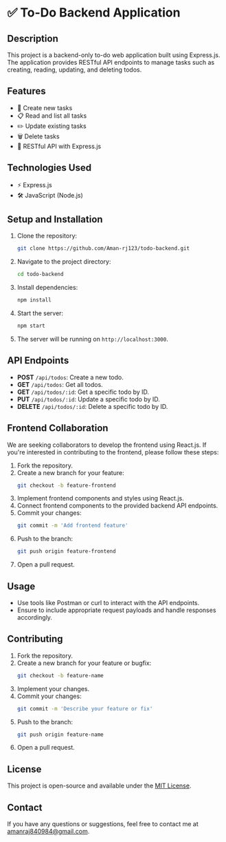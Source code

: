 # ✅ To-Do Backend Application

## Description

This project is a backend-only to-do web application built using Express.js. The application provides RESTful API endpoints to manage tasks such as creating, reading, updating, and deleting todos.

## Features

- 📝 Create new tasks
- 📋 Read and list all tasks
- ✏️ Update existing tasks
- 🗑️ Delete tasks
- 📡 RESTful API with Express.js

## Technologies Used

- ⚡ Express.js
- 🛠️ JavaScript (Node.js)

## Setup and Installation

1. Clone the repository:
    ```bash
    git clone https://github.com/Aman-rj123/todo-backend.git
    ```
2. Navigate to the project directory:
    ```bash
    cd todo-backend
    ```
3. Install dependencies:
    ```bash
    npm install
    ```
4. Start the server:
    ```bash
    npm start
    ```
5. The server will be running on `http://localhost:3000`.

## API Endpoints

- **POST** `/api/todos`: Create a new todo.
- **GET** `/api/todos`: Get all todos.
- **GET** `/api/todos/:id`: Get a specific todo by ID.
- **PUT** `/api/todos/:id`: Update a specific todo by ID.
- **DELETE** `/api/todos/:id`: Delete a specific todo by ID.

## Frontend Collaboration

We are seeking collaborators to develop the frontend using React.js. If you're interested in contributing to the frontend, please follow these steps:

1. Fork the repository.
2. Create a new branch for your feature:
    ```bash
    git checkout -b feature-frontend
    ```
3. Implement frontend components and styles using React.js.
4. Connect frontend components to the provided backend API endpoints.
5. Commit your changes:
    ```bash
    git commit -m 'Add frontend feature'
    ```
6. Push to the branch:
    ```bash
    git push origin feature-frontend
    ```
7. Open a pull request.

## Usage

- Use tools like Postman or curl to interact with the API endpoints.
- Ensure to include appropriate request payloads and handle responses accordingly.

## Contributing

1. Fork the repository.
2. Create a new branch for your feature or bugfix:
    ```bash
    git checkout -b feature-name
    ```
3. Implement your changes.
4. Commit your changes:
    ```bash
    git commit -m 'Describe your feature or fix'
    ```
5. Push to the branch:
    ```bash
    git push origin feature-name
    ```
6. Open a pull request.

## License

This project is open-source and available under the [MIT License](LICENSE).

## Contact

If you have any questions or suggestions, feel free to contact me at [amanraj840984@gmail.com](amanraj840984@gmail.com).
